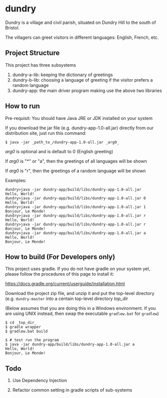 # dundry

Dundry is a village and civil parish, situated on Dundry Hill to the south of Bristol.

The villagers can greet visitors in different languages: English, French, etc.

## Project Structure

This project has three subsystems

1. dundry-a-lib: keeping the dictionary of greetings 
2. dundry-b-lib: choosing a language of greeting if the visitor prefers a random language
3. dundry-app: the main driver program making use the above two libraries

## How to run

Pre-requisit: You should have Java JRE or JDK installed on your system

If you download the jar file (e.g. dundry-app-1.0-all.jar) directly from our distribution site, just run this command:

```
$ java -jar _path_to_/dundry-app-1.0-all.jar _arg0_
```

_arg0_ is optional and is default to 0 (English greeting)

If _arg0_ is "*" or "a", then the greetings of all languages will be shown

If _arg0_ is "r", then the greetings of a random language will be shown

Examples:
```
dundry>java -jar dundry-app/build/libs/dundry-app-1.0-all.jar
Hello, World!
dundry>java -jar dundry-app/build/libs/dundry-app-1.0-all.jar 0
Hello, World!
dundry>java -jar dundry-app/build/libs/dundry-app-1.0-all.jar 1
Bonjour, Le Monde!
dundry>java -jar dundry-app/build/libs/dundry-app-1.0-all.jar r
Hello, World!
dundry>java -jar dundry-app/build/libs/dundry-app-1.0-all.jar r
Bonjour, Le Monde!
dundry>java -jar dundry-app/build/libs/dundry-app-1.0-all.jar a
Hello, World!
Bonjour, Le Monde!
```

## How to build (For Developers only)

This project uses gradle.  If you do not have gradle on your system yet, please 
follow the procedures of this page to install it:

  https://docs.gradle.org/current/userguide/installation.html

Download the project zip file, and unzip it and put the top-level directory (e.g. `dundry-master` into a centain top-level directory _top_dir_  

(Below assumes that you are doing this in a Windows environment.  If you are using UNIX instead, then swap the executable `gradlew.bat` for `gradlew`)

```
$ cd _top_dir_
$ gradle wrapper 
$ gradlew.bat build

$ # test run the program
$ java -jar dundry-app/build/libs/dundry-app-1.0-all.jar a
Hello, World!
Bonjour, Le Monde!
```

## Todo

1. Use Dependency Injection

2. Refactor common setting in gradle scripts of sub-systems